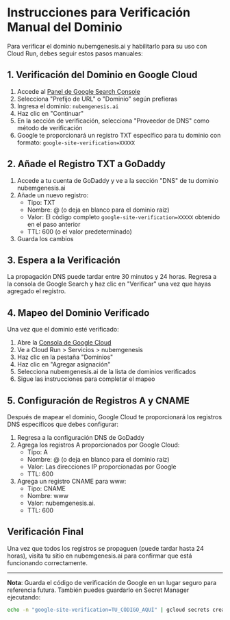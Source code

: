 # Instrucciones para Verificación Manual del Dominio

Para verificar el dominio nubemgenesis.ai y habilitarlo para su uso con Cloud Run, debes seguir estos pasos manuales:

## 1. Verificación del Dominio en Google Cloud

1. Accede al [Panel de Google Search Console](https://search.google.com/search-console/welcome)
2. Selecciona "Prefijo de URL" o "Dominio" según prefieras
3. Ingresa el dominio: `nubemgenesis.ai`
4. Haz clic en "Continuar"
5. En la sección de verificación, selecciona "Proveedor de DNS" como método de verificación
6. Google te proporcionará un registro TXT específico para tu dominio con formato: `google-site-verification=XXXXX`

## 2. Añade el Registro TXT a GoDaddy

1. Accede a tu cuenta de GoDaddy y ve a la sección "DNS" de tu dominio nubemgenesis.ai
2. Añade un nuevo registro:
   - Tipo: TXT
   - Nombre: @ (o deja en blanco para el dominio raíz)
   - Valor: El código completo `google-site-verification=XXXXX` obtenido en el paso anterior
   - TTL: 600 (o el valor predeterminado)
3. Guarda los cambios

## 3. Espera a la Verificación

La propagación DNS puede tardar entre 30 minutos y 24 horas. Regresa a la consola de Google Search y haz clic en "Verificar" una vez que hayas agregado el registro.

## 4. Mapeo del Dominio Verificado

Una vez que el dominio esté verificado:

1. Abre la [Consola de Google Cloud](https://console.cloud.google.com/)
2. Ve a Cloud Run > Servicios > nubemgenesis
3. Haz clic en la pestaña "Dominios"
4. Haz clic en "Agregar asignación"
5. Selecciona nubemgenesis.ai de la lista de dominios verificados
6. Sigue las instrucciones para completar el mapeo

## 5. Configuración de Registros A y CNAME

Después de mapear el dominio, Google Cloud te proporcionará los registros DNS específicos que debes configurar:

1. Regresa a la configuración DNS de GoDaddy
2. Agrega los registros A proporcionados por Google Cloud:
   - Tipo: A
   - Nombre: @ (o deja en blanco para el dominio raíz)
   - Valor: Las direcciones IP proporcionadas por Google
   - TTL: 600
3. Agrega un registro CNAME para www:
   - Tipo: CNAME
   - Nombre: www
   - Valor: nubemgenesis.ai.
   - TTL: 600

## Verificación Final

Una vez que todos los registros se propaguen (puede tardar hasta 24 horas), visita tu sitio en nubemgenesis.ai para confirmar que está funcionando correctamente.

---

**Nota**: Guarda el código de verificación de Google en un lugar seguro para referencia futura. También puedes guardarlo en Secret Manager ejecutando:

```bash
echo -n "google-site-verification=TU_CÓDIGO_AQUÍ" | gcloud secrets create GOOGLE_VERIFICATION_CODE --data-file=- --replication-policy="automatic"
```